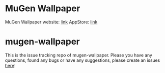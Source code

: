 # MuGen Wallpaper
MuGen Wallpaper website: [link](http://www.mugenwallpaper.com)
AppStore: [link](https://apps.apple.com/us/app/mugen-wallpaper/id6741180203)

# mugen-wallpaper
This is the issue tracking repo of mugen-wallpaper. Please you have any questions, found any bugs or have any suggestions, please create an issues [here](https://github.com/dreaminghk/mugen-wallpaper/issues)!
